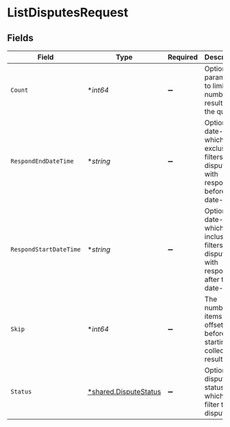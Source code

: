 # ListDisputesRequest


## Fields

| Field                                                                                            | Type                                                                                             | Required                                                                                         | Description                                                                                      | Example                                                                                          |
| ------------------------------------------------------------------------------------------------ | ------------------------------------------------------------------------------------------------ | ------------------------------------------------------------------------------------------------ | ------------------------------------------------------------------------------------------------ | ------------------------------------------------------------------------------------------------ |
| `Count`                                                                                          | **int64*                                                                                         | :heavy_minus_sign:                                                                               | Optional parameter to limit the number of results in the query                                   |                                                                                                  |
| `RespondEndDateTime`                                                                             | **string*                                                                                        | :heavy_minus_sign:                                                                               | Optional date-time which exclusively filters all disputes with respond by before this date-time. |                                                                                                  |
| `RespondStartDateTime`                                                                           | **string*                                                                                        | :heavy_minus_sign:                                                                               | Optional date-time which inclusively filters all disputes with respond by after this date-time.  |                                                                                                  |
| `Skip`                                                                                           | **int64*                                                                                         | :heavy_minus_sign:                                                                               | The number of items to offset before starting to collect the result set                          |                                                                                                  |
| `Status`                                                                                         | [*shared.DisputeStatus](../../../pkg/models/shared/disputestatus.md)                             | :heavy_minus_sign:                                                                               | Optional dispute status by which to filter the disputes.                                         | response-needed                                                                                  |